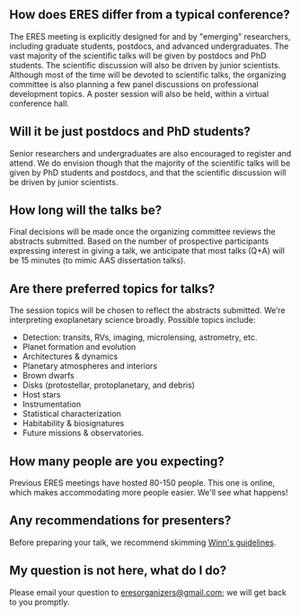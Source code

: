 ## How does ERES differ from a typical conference?

The ERES meeting is explicitly designed for and by "emerging" researchers,
including graduate students, postdocs, and advanced undergraduates. The vast
majority of the scientific talks will be given by postdocs and PhD students.
The scientific discussion will also be driven by junior scientists.  Although
most of the time will be devoted to scientific talks, the organizing committee
is also planning a few panel discussions on professional development topics.  A
poster session will also be held, within a virtual conference hall.

## Will it be just postdocs and PhD students?
Senior researchers and undergraduates are also encouraged to register and
attend.  We do envision though that the majority of the scientific talks will
be given by PhD students and postdocs, and that the scientific discussion will
be driven by junior scientists.

## How long will the talks be?
Final decisions will be made once the organizing committee reviews the
abstracts submitted. Based on the number of prospective participants
expressing interest in giving a talk, we anticipate that most talks (Q+A) will
be 15 minutes (to mimic AAS dissertation talks).

## Are there preferred topics for talks?
The session topics will be chosen to reflect the abstracts submitted. We’re
interpreting exoplanetary science broadly.  Possible topics include:
* Detection: transits, RVs, imaging, microlensing, astrometry, etc.
* Planet formation and evolution
* Architectures & dynamics
* Planetary atmospheres and interiors
* Brown dwarfs
* Disks (protostellar, protoplanetary, and debris)
* Host stars
* Instrumentation
* Statistical characterization
* Habitability & biosignatures
* Future missions & observatories.

## How many people are you expecting?
Previous ERES meetings have hosted 80-150 people.  This one is online, which
makes accommodating more people easier.  We'll see what happens!

## Any recommendations for presenters?
Before preparing your talk, we recommend skimming [Winn's guidelines](https://docs.google.com/document/d/1TqGwFQTdO0bEzBFMZ6vY4jlH7zkBcTCbuF0r4YmRP5E/edit?usp=sharing).

## My question is not here, what do I do?
Please email your question to eresorganizers@gmail.com; we will get back to you
promptly.

